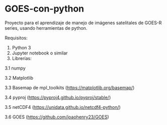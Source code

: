 # GOES-con-python
Proyecto para el aprendizaje de manejo de imágenes satelitales de GOES-R series, usando herramientas de python.

Requisitos: 
1. Python 3
2. Jupyter notebook o similar
3. Librerías: 

3.1 numpy
  
3.2 Matplotlib
  
3.3 Basemap de mpl_toolkits (https://matplotlib.org/basemap/)
  
3.4 pyproj (https://pyproj4.github.io/pyproj/stable/)
  
3.5 netCDF4 (https://unidata.github.io/netcdf4-python/)
  
3.6 GOES (https://github.com/joaohenry23/GOES)
